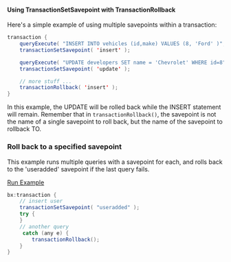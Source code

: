 #### Using TransactionSetSavepoint with TransactionRollback

Here's a simple example of using multiple savepoints within a transaction:

```java
transaction {
    queryExecute( "INSERT INTO vehicles (id,make) VALUES (8, 'Ford' )", {}, { datasource : "carDB" } );
    transactionSetSavepoint( 'insert' );

    queryExecute( "UPDATE developers SET name = 'Chevrolet' WHERE id=8", {}, { datasource : "carDB" } );
    transactionSetSavepoint( 'update' );

    // more stuff ...
    transactionRollback( 'insert' );
}
```

In this example, the UPDATE will be rolled back while the INSERT statement will remain. Remember that in `transactionRollback()`, the savepoint is not the name of a single savepoint to roll back, but the name of the savepoint to rollback TO.

### Roll back to a specified savepoint

This example runs multiple queries with a savepoint for each, and rolls back to the 'useradded' savepoint if the last query fails.

<a href="https://try.boxlang.io/?code=eJxNjDEOgzAMRef4FBZTmNjbW5QTmMQSUZHTBoOIUO5O3YnlL%2B%2F9Nx0PLSQrBU1Z8AQ3DJhk5aK4%2FRbcDY%2BsI%2B38yUnUY2ecYuTYYf80sdq%2F%2FRMkWWcu%2BN24VHAYSMOMnqQi96bdu6%2B8LBOFt7dMgwYX92Ew1w%3D%3D" target="_blank">Run Example</a>

```java
bx:transaction {
	// insert user
	transactionSetSavepoint( "useradded" );
	try {
	}
	// another query
	 catch (any e) {
		transactionRollback();
	}
}

```


